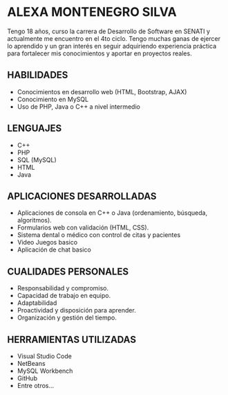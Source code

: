 # ALEXA MONTENEGRO SILVA

Tengo 18 años, curso la carrera de Desarrollo de Software en SENATI y 
actualmente me encuentro en el 4to ciclo. Tengo muchas ganas de ejercer 
lo aprendido y un gran interés en seguir adquiriendo experiencia práctica 
para fortalecer mis conocimientos y aportar en proyectos reales.

## HABILIDADES 

- Conocimientos en desarrollo web (HTML, Bootstrap, AJAX)
- Conocimiento en MySQL 
- Uso de PHP, Java o C++ a nivel intermedio

## LENGUAJES

- C++
- PHP
- SQL (MySQL)
- HTML
- Java 

## APLICACIONES DESARROLLADAS

- Aplicaciones de consola en C++ o Java (ordenamiento, búsqueda, algoritmos).
- Formularios web con validación (HTML, CSS).
- Sistema dental o médico con control de citas y pacientes
- Video Juegos basico
- Aplicación de chat basico

## CUALIDADES PERSONALES

- Responsabilidad y compromiso.
- Capacidad de trabajo en equipo.
- Adaptabilidad
- Proactividad y disposición para aprender.
- Organización y gestión del tiempo.

## HERRAMIENTAS UTILIZADAS 

- Visual Studio Code
- NetBeans 
- MySQL Workbench
- GitHub
- Entre otros...
